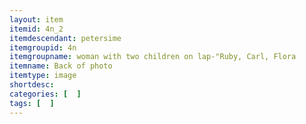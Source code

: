 ```yaml
---
layout: item
itemid: 4n_2
itemdescendant: petersime
itemgroupid: 4n
itemgroupname: woman with two children on lap-"Ruby, Carl, Flora
itemname: Back of photo
itemtype: image
shortdesc: 
categories: [  ]
tags: [  ]
---
```







